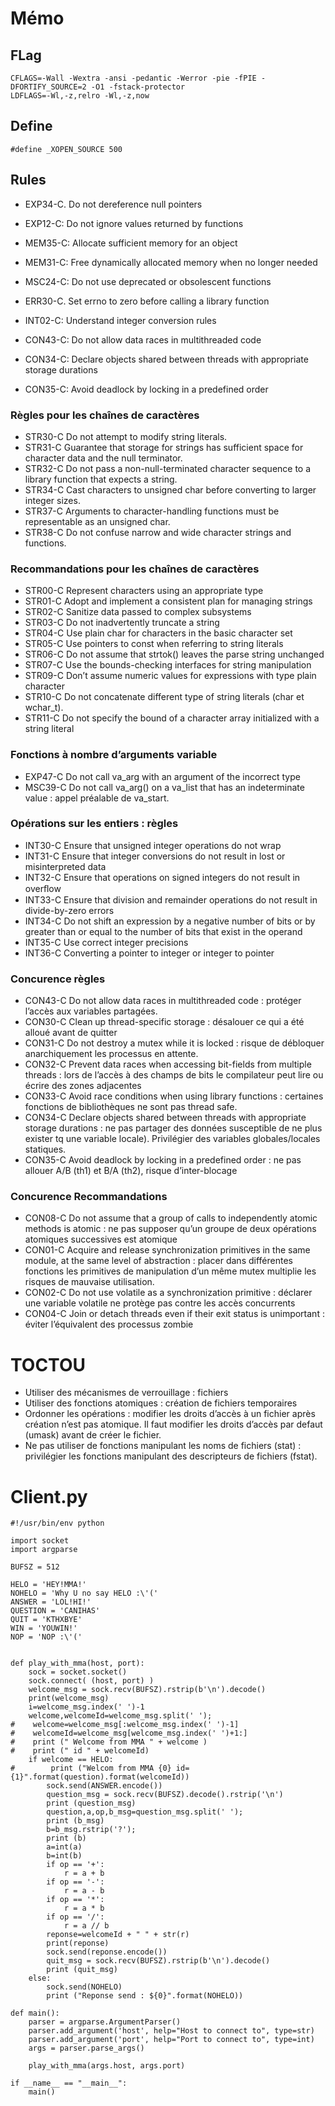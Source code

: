 # Mémo

## FLag

```
CFLAGS=-Wall -Wextra -ansi -pedantic -Werror -pie -fPIE -DFORTIFY_SOURCE=2 -O1 -fstack-protector
LDFLAGS=-Wl,-z,relro -Wl,-z,now
```

## Define

```
#define _XOPEN_SOURCE 500
```

## Rules

- EXP34-C. Do not dereference null pointers
- EXP12-C: Do not ignore values returned by functions

- MEM35-C: Allocate sufficient memory for an object
- MEM31-C: Free dynamically allocated memory when no longer needed

- MSC24-C: Do not use deprecated or obsolescent functions
- ERR30-C. Set errno to zero before calling a library function

- INT02-C: Understand integer conversion rules

- CON43-C: Do not allow data races in multithreaded code
- CON34-C: Declare objects shared between threads with appropriate storage durations
- CON35-C: Avoid deadlock by locking in a predefined order

### Règles pour les chaînes de caractères
- STR30-C Do not attempt to modify string literals.
- STR31-C Guarantee that storage for strings has sufficient space for character data and the null terminator.
- STR32-C Do not pass a non-null-terminated character sequence to a library function that expects a string.
- STR34-C Cast characters to unsigned char before converting to larger integer sizes.
- STR37-C Arguments to character-handling functions must be representable as an unsigned char.
- STR38-C Do not confuse narrow and wide character strings and functions.

### Recommandations pour les chaînes de caractères
- STR00-C Represent characters using an appropriate type
- STR01-C Adopt and implement a consistent plan for managing strings
- STR02-C Sanitize data passed to complex subsystems
- STR03-C Do not inadvertently truncate a string
- STR04-C Use plain char for characters in the basic character set
- STR05-C Use pointers to const when referring to string literals
- STR06-C Do not assume that strtok() leaves the parse string unchanged
- STR07-C Use the bounds-checking interfaces for string manipulation
- STR09-C Don’t assume numeric values for expressions with type plain character
- STR10-C Do not concatenate different type of string literals (char et wchar_t).
- STR11-C Do not specify the bound of a character array initialized with a string
literal

### Fonctions à nombre d’arguments variable

- EXP47-C Do not call va_arg with an argument of the incorrect type
- MSC39-C Do not call va_arg() on a va_list that has an indeterminate
value : appel préalable de va_start.

### Opérations sur les entiers : règles
- INT30-C Ensure that unsigned integer operations do not wrap
- INT31-C Ensure that integer conversions do not result in lost or
misinterpreted data
- INT32-C Ensure that operations on signed integers do not result in
overﬂow
- INT33-C Ensure that division and remainder operations do not
result in divide-by-zero errors
- INT34-C Do not shift an expression by a negative number of bits or
by greater than or equal to the number of bits that exist in
the operand
- INT35-C Use correct integer precisions
- INT36-C Converting a pointer to integer or integer to pointer

### Concurence règles

- CON43-C Do not allow data races in multithreaded code : protéger l’accès aux
variables partagées.
- CON30-C Clean up thread-specific storage : désalouer ce qui a été alloué avant
de quitter
- CON31-C Do not destroy a mutex while it is locked : risque de débloquer
anarchiquement les processus en attente.
- CON32-C Prevent data races when accessing bit-fields from multiple threads :
lors de l’accès à des champs de bits le compilateur peut lire ou écrire
des zones adjacentes
- CON33-C Avoid race conditions when using library functions : certaines
fonctions de bibliothèques ne sont pas thread safe.
- CON34-C Declare objects shared between threads with appropriate storage
durations : ne pas partager des données susceptible de ne plus
exister tq une variable locale). Privilégier des variables
globales/locales statiques.
- CON35-C Avoid deadlock by locking in a predefined order : ne pas allouer A/B
(th1) et B/A (th2), risque d’inter-blocage

### Concurence Recommandations
- CON08-C Do not assume that a group of calls to independently
atomic methods is atomic : ne pas supposer qu’un groupe
de deux opérations atomiques successives est atomique
- CON01-C Acquire and release synchronization primitives in the
same module, at the same level of abstraction : placer
dans différentes fonctions les primitives de manipulation
d’un même mutex multiplie les risques de mauvaise
utilisation.
- CON02-C Do not use volatile as a synchronization primitive :
déclarer une variable volatile ne protège pas contre les
accès concurrents
- CON04-C Join or detach threads even if their exit status is
unimportant : éviter l’équivalent des processus zombie

# TOCTOU

- Utiliser des mécanismes de verrouillage : fichiers
- Utiliser des fonctions atomiques : création de fichiers temporaires
- Ordonner les opérations : modifier les droits d’accès à un fichier
après création n’est pas atomique. Il faut modifier les droits
d’accès par defaut (umask) avant de créer le fichier.
- Ne pas utiliser de fonctions manipulant les noms de fichiers (stat) :
privilégier les fonctions manipulant des descripteurs de fichiers
(fstat).

# Client.py

```
#!/usr/bin/env python

import socket
import argparse

BUFSZ = 512

HELO = 'HEY!MMA!'
NOHELO = 'Why U no say HELO :\'('
ANSWER = 'LOL!HI!'
QUESTION = 'CANIHAS'
QUIT = 'KTHXBYE'
WIN = 'YOUWIN!'
NOP = 'NOP :\'('


def play_with_mma(host, port):
    sock = socket.socket()
    sock.connect( (host, port) )
    welcome_msg = sock.recv(BUFSZ).rstrip(b'\n').decode()
    print(welcome_msg)
    i=welcome_msg.index(' ')-1
    welcome,welcomeId=welcome_msg.split(' ');
#    welcome=welcome_msg[:welcome_msg.index(' ')-1]
#    welcomeId=welcome_msg[welcome_msg.index(' ')+1:]
#    print (" Welcome from MMA " + welcome )
#    print (" id " + welcomeId)
    if welcome == HELO:
#        print ("Welcom from MMA {0} id={1}".format(question).format(welcomeId))
        sock.send(ANSWER.encode())
        question_msg = sock.recv(BUFSZ).decode().rstrip('\n')
        print (question_msg)
        question,a,op,b_msg=question_msg.split(' ');
        print (b_msg)
        b=b_msg.rstrip('?');
        print (b)
        a=int(a)
        b=int(b)
        if op == '+':
            r = a + b
        if op == '-':
            r = a - b
        if op == '*':
            r = a * b
        if op == '/':
            r = a // b
        reponse=welcomeId + " " + str(r)
        print(reponse)
        sock.send(reponse.encode())
        quit_msg = sock.recv(BUFSZ).rstrip(b'\n').decode()
        print (quit_msg)
    else:
        sock.send(NOHELO)
        print ("Reponse send : ${0}".format(NOHELO))

def main():
    parser = argparse.ArgumentParser()
    parser.add_argument('host', help="Host to connect to", type=str)
    parser.add_argument('port', help="Port to connect to", type=int)
    args = parser.parse_args()

    play_with_mma(args.host, args.port)

if __name__ == "__main__":
    main()
```
